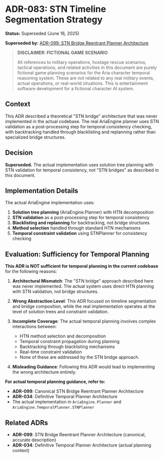 # ADR-083: STN Timeline Segmentation Strategy

<!-- @adr_serial R25V0016FD2 -->

**Status:** Superseded (June 16, 2025)

**Superseded by:** [ADR-099: STN Bridge Reentrant Planner Architecture](099-stn-bridge-reentrant-planner-architecture.md)

> **DISCLAIMER: FICTIONAL GAME SCENARIO**
>
> All references to military operations, hostage rescue scenarios, tactical operations, and related activities in this document are purely fictional game planning scenarios for the Aria character temporal reasoning system. These are not related to any real military events, actual operations, or real-world situations. This is entertainment software development for a fictional character AI system.

## Context

This ADR described a theoretical "STN bridge" architecture that was never implemented in the actual codebase. The real AriaEngine planner uses STN validation as a post-processing step for temporal consistency checking, with backtracking handled through blacklisting and replanning rather than specialized bridge structures.

## Decision

**Superseded.** The actual implementation uses solution tree planning with STN validation for temporal consistency, not "STN bridges" as described in this document.

## Implementation Details

The actual AriaEngine implementation uses:

1. **Solution tree planning** (AriaEngine.Planner) with HTN decomposition
2. **STN validation** as a post-processing step for temporal consistency  
3. **Blacklisting and replanning** for backtracking, not bridge structures
4. **Method selection** handled through standard HTN mechanisms
5. **Temporal constraint validation** using STNPlanner for consistency checking

## Evaluation: Sufficiency for Temporal Planning

**This ADR is NOT sufficient for temporal planning in the current codebase** for the following reasons:

1. **Architectural Mismatch**: The "STN bridge" approach described here was never implemented. The actual system uses direct HTN planning with STN validation, not bridge structures.

2. **Wrong Abstraction Level**: This ADR focused on timeline segmentation and bridge composition, while the real implementation operates at the level of solution trees and constraint validation.

3. **Incomplete Coverage**: The actual temporal planning involves complex interactions between:
   - HTN method selection and decomposition
   - Temporal constraint propagation during planning
   - Backtracking through blacklisting mechanisms
   - Real-time constraint validation
   - None of these are addressed by the STN bridge approach.

4. **Misleading Guidance**: Following this ADR would lead to implementing the wrong architecture entirely.

**For actual temporal planning guidance, refer to:**

- **ADR-099**: Canonical STN Bridge Reentrant Planner Architecture
- **ADR-034**: Definitive Temporal Planner Architecture
- The actual implementation in `AriaEngine.Planner` and `AriaEngine.TemporalPlanner.STNPlanner`

## Related ADRs

- **ADR-099**: STN Bridge Reentrant Planner Architecture (canonical, accurate description)
- **ADR-034**: Definitive Temporal Planner Architecture (actual planning context)
